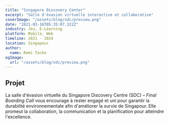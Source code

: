 ```yaml
---
title: "Singapore Discovery Center"
excerpt: "Salle d'évasion virtuelle interactive et collaborative"
coverImage: "/assets/blog/sdc/preview.png"
date: "2021-03-16T05:35:07.322Z"
industry: Jeu, E-Learning
platform: Mobile, Web
timeline: 2021 - 2024
location: Singapour
author:
  name: Remi Tache
ogImage:
  url: "/assets/blog/sdc/preview.png"
---
```


## Projet

La salle d'évasion virtuelle du Singapore Discovery Centre (SDC) – *Final Boarding Call* vous encourage à rester engagé et uni pour garantir la durabilité environnementale afin d'améliorer la survie de Singapour. Elle promeut la collaboration, la communication et la planification pour atteindre l'excellence.
